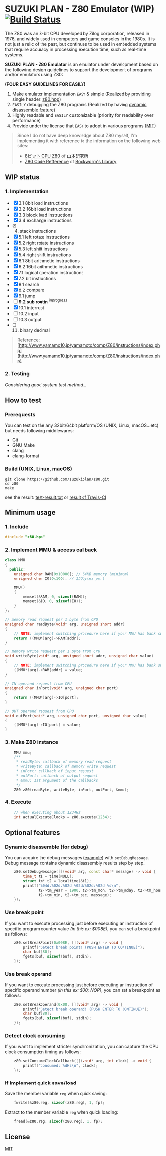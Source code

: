 # SUZUKI PLAN - Z80 Emulator (WIP) [![Build Status](https://travis-ci.org/suzukiplan/z80.svg?branch=master)](https://travis-ci.org/suzukiplan/z80)

The Z80 was an 8-bit CPU developed by Zilog corporation, released in 1976, and widely used in computers and game consoles in the 1980s.
It is not just a relic of the past, but continues to be used in embedded systems that require accuracy in processing execution time, such as real-time systems.

__SUZUKI PLAN - Z80 Emulator__ is an emulator under development based on the following design guidelines to support the development of programs and/or emulators using Z80:

__(FOUR EASY GUIDELINES FOR EASILY)__

1. Make emulator implementation `EASY` & simple (Realized by providing single header: [z80.hpp](z80.hpp))
2. `EASILY` debugging the Z80 programs (Realized by having [dynamic disassemble feature](#dynamic-disassemble-for-debug))
3. Highly readable and `EASILY` customizable (priority for readability over performance)
4. Provide under the license that `EASY` to adopt in various programs ([MIT](LICENSE.txt))

> Since I do not have deep knowledge about Z80 myself, I'm implementing it with reference to the information on the following web sites:
> 
> - [8ビット CPU Z80](http://www.yamamo10.jp/yamamoto/comp/Z80/index.php) of [山本研究所](http://www.yamamo10.jp/yamamoto/index.html)
> - [Z80 Code Refference](http://mydocuments.g2.xrea.com/html/p6/z80ref.html) of [Bookworm's Library](http://mydocuments.g2.xrea.com/index.html)

## WIP status

### 1. Implementation

- [x] 3.1 8bit load instructions
- [x] 3.2 16bit load instructions
- [x] 3.3 block load instructions
- [x] 3.4 exchange instructions
- [x] 4. stack instructions
- [x] 5.1 left rotate instructions
- [x] 5.2 right rotate instructions
- [x] 5.3 left shift instructions
- [x] 5.4 right shift instructions
- [x] 6.1 8bit arithmetic instructions
- [x] 6.2 16bit arithmetic instructions
- [x] 7.1 logical operation instructions
- [x] 7.2 bit instructions
- [x] 8.1 search
- [x] 8.2 compare
- [x] 9.1 jump
- [ ] __9.2 sub routin__ <sup>*inprogress*</sup>
- [x] 10.1 interrupt
- [ ] 10.2 input
- [ ] 10.3 output
- [ ] 11. binary decimal

> Reference: [http://www.yamamo10.jp/yamamoto/comp/Z80/instructions/index.php](http://www.yamamo10.jp/yamamoto/comp/Z80/instructions/index.php)

### 2. Testing

_Considering good system test method..._

## How to test

### Prerequests

You can test on the any 32bit/64bit platform/OS (UNIX, Linux, macOS...etc) but needs following middlewares:

- Git
- GNU Make
- clang
- clang-format

### Build (UNIX, Linux, macOS)

```
git clone https://github.com/suzukiplan/z80.git
cd z80
make
```

see the result: [test-result.txt](test-result.txt) or [result of Travis-CI](https://travis-ci.org/suzukiplan/z80)

## Minimum usage

### 1. Include

```c++
#include "z80.hpp"
```

### 2. Implement MMU & access callback

```c++
class MMU
{
  public:
    unsigned char RAM[0x10000]; // 64KB memory (minimum)
    unsigned char IO[0x100]; // 256bytes port

    MMU()
    {
        memset(&RAM, 0, sizeof(RAM));
        memset(&IO, 0, sizeof(IO));
    }
};

// memory read request per 1 byte from CPU
unsigned char readByte(void* arg, unsigned short addr)
{
    // NOTE: implement switching procedure here if your MMU has bank switch feature
    return ((MMU*)arg)->RAM[addr];
}

// memory write request per 1 byte from CPU
void writeByte(void* arg, unsigned short addr, unsigned char value)
{
    // NOTE: implement switching procedure here if your MMU has bank switch feature
    ((MMU*)arg)->RAM[addr] = value;
}

// IN operand request from CPU
unsigned char inPort(void* arg, unsigned char port)
{
    return ((MMU*)arg)->IO[port];
}

// OUT operand request from CPU
void outPort(void* arg, unsigned char port, unsigned char value)
{
    ((MMU*)arg)->IO[port] = value;
}
```

### 3. Make Z80 instance

```c++
    MMU mmu;
    /**
     * readByte: callback of memory read request
     * writeByte: callback of memory write request
     * inPort: callback of input request
     * outPort: callback of output request
     * &mmu: 1st argument of the callbacks
     */
    Z80 z80(readByte, writeByte, inPort, outPort, &mmu);
```

### 4. Execute

```c++
    // when executing about 1234Hz
    int actualExecuteClocks = z80.execute(1234);
```

## Optional features

### Dynamic disassemble (for debug)

You can acquire the debug messages ([example](test-result.txt)) with `setDebugMessage`.
Debug message contains dynamic disassembly results step by step.

```c++
    z80.setDebugMessage([](void* arg, const char* message) -> void {
        time_t t1 = time(NULL);
        struct tm* t2 = localtime(&t1);
        printf("%04d.%02d.%02d %02d:%02d:%02d %s\n",
               t2->tm_year + 1900, t2->tm_mon, t2->tm_mday, t2->tm_hour,
               t2->tm_min, t2->tm_sec, message);
    });
```

### Use break point

If you want to execute processing just before executing an instruction of specific program counter value _(in this ex: $008E)_, you can set a breakpoint as follows:

```c++
    z80.setBreakPoint(0x008E, [](void* arg) -> void {
        printf("Detect break point! (PUSH ENTER TO CONTINUE)");
        char buf[80];
        fgets(buf, sizeof(buf), stdin);
    });
```

### Use break operand

If you want to execute processing just before executing an instruction of specific operand number _(in this ex: $00; NOP)_, you can set a breakpoint as follows:

```c++
    z80.setBreakOperand(0x00, [](void* arg) -> void {
        printf("Detect break operand! (PUSH ENTER TO CONTINUE)");
        char buf[80];
        fgets(buf, sizeof(buf), stdin);
    });
```

### Detect clock consuming

If you want to implement stricter synchronization, you can capture the CPU clock consumption timing as follows:

```c++
    z80.setConsumeClockCallback([](void* arg, int clock) -> void {
        printf("consumed: %dHz\n", clock);
    });
```

### If implement quick save/load

Save the member variable `reg` when quick saving:

```c++
    fwrite(&z80.reg, sizeof(z80.reg), 1, fp);
```

Extract to the member variable `reg` when quick loading:

```c++
    fread(&z80.reg, sizeof(z80.reg), 1, fp);
```

## License

[MIT](LICENSE.txt)
